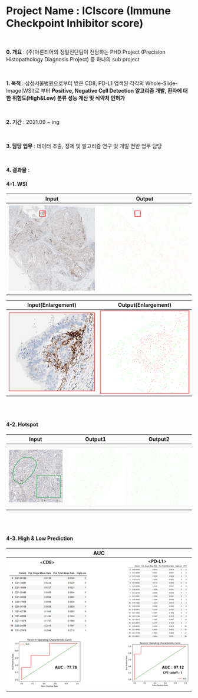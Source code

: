 # Project Name : ICIscore (Immune Checkpoint Inhibitor score)

<br />

**0. 개요** : (주)아론티어의 정밀진단팀이 전담하는 PHD Project (Precision Histopathology Diagnosis Project) 중 하나의 sub project   

<br />

**1. 목적** : 삼성서울병원으로부터 받은 CD8, PD-L1 염색된 각각의 Whole-Slide-Image(WSI)로 부터 **Positive, Negative Cell Detection 알고리즘 개발, 환자에 대한 위험도(High&Low) 분류 성능 계산 및 식약처 인허가**     

<br />
  
**2. 기간** : 2021.09 ~ ing

<br />

**3. 담당 업무** : 데이터 추출, 정제 및 알고리즘 연구 및 개발 전반 업무 담당  

<br />

**4. 결과물** : 


#### 4-1. WSI

| Input | Output |
|---|---|
|![doc/Input.PNG](./doc/Input.PNG)|![./doc/Output.PNG](./doc/Output.PNG)|   

| Input(Enlargement) | Output(Enlargement) |
|---|---|
|![doc/Input_Enlargement.PNG](./doc/Input_Enlargement.PNG)|![./doc/Output_Enlargement.PNG](./doc/Output_Enlargement.PNG)|

<br />
<br />

#### 4-2. Hotspot

| Input | Output1 | Output2 |
|---|---|---|
|![doc/Input_Hotspot.PNG](./doc/Input_Hotspot.PNG)|![./doc/Hotspot_Output1.png](./doc/Hotspot_Output1.png)|![./doc/Hotspot_Output2.png](./doc/Hotspot_Output2.png)|

<br />
<br />

#### 4-3. High & Low Prediction

| AUC |
|---|
|![doc/auc.PNG](./doc/auc.PNG)|

<br />
<br />

